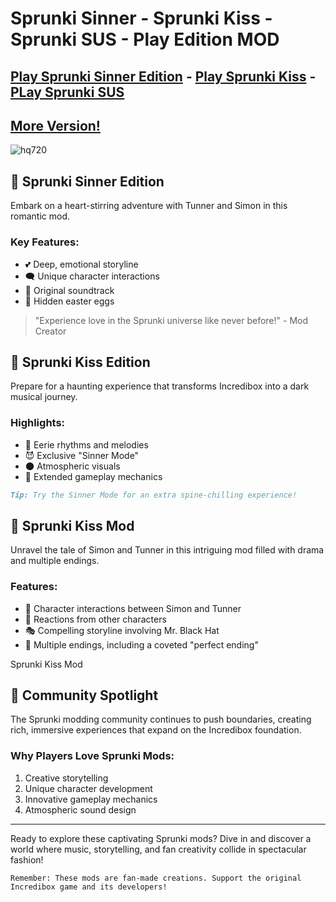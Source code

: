 # Sprunki Sinner - Sprunki Kiss - Sprunki SUS - Play Edition MOD

## [Play Sprunki Sinner Edition](https://modmeme.com/sprunki-kiss-edition/) - [Play Sprunki Kiss](https://modmeme.com/sprunki-kiss-edition/) - [PLay Sprunki SUS](https://modmeme.com/sprunki-sus/)

## [More Version!](https://apkitech.com/category/games/online-games/)

![hq720](https://github.com/user-attachments/assets/5c2527e2-eb8d-4a10-b28f-af5d75f17f99)

## 🎵 Sprunki Sinner Edition

Embark on a heart-stirring adventure with Tunner and Simon in this romantic mod.

### Key Features:
- 💕 Deep, emotional storyline
- 🗨️ Unique character interactions
- 🎼 Original soundtrack
- 🥚 Hidden easter eggs

> "Experience love in the Sprunki universe like never before!" - Mod Creator

## 🖤 Sprunki Kiss Edition

Prepare for a haunting experience that transforms Incredibox into a dark musical journey.

### Highlights:
- 👻 Eerie rhythms and melodies
- 😈 Exclusive "Sinner Mode"
- 🌑 Atmospheric visuals
- 🎹 Extended gameplay mechanics

```markdown
Tip: Try the Sinner Mode for an extra spine-chilling experience!
```

## 💋 Sprunki Kiss Mod

Unravel the tale of Simon and Tunner in this intriguing mod filled with drama and multiple endings.

### Features:
- 💑 Character interactions between Simon and Tunner
- 👀 Reactions from other characters
- 🎭 Compelling storyline involving Mr. Black Hat
- 🔀 Multiple endings, including a coveted "perfect ending"

Sprunki Kiss Mod

## 🌟 Community Spotlight

The Sprunki modding community continues to push boundaries, creating rich, immersive experiences that expand on the Incredibox foundation.

### Why Players Love Sprunki Mods:
1. Creative storytelling
2. Unique character development
3. Innovative gameplay mechanics
4. Atmospheric sound design

---

Ready to explore these captivating Sprunki mods? Dive in and discover a world where music, storytelling, and fan creativity collide in spectacular fashion!

```
Remember: These mods are fan-made creations. Support the original Incredibox game and its developers!
```
